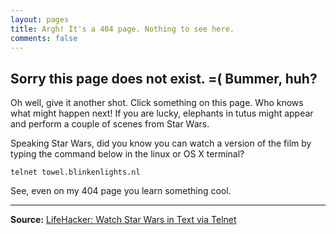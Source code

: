 ```yaml
---
layout: pages
title: Argh! It's a 404 page. Nothing to see here.
comments: false
---
```


## Sorry this page does not exist. =( Bummer, huh?

Oh well, give it another shot. Click something on this page. Who knows what might happen next! If you are lucky, elephants in tutus might appear and perform a couple of scenes from Star Wars. 

Speaking Star Wars, did you know you can watch a version of the film by typing the command below in the linux or OS X terminal?

`telnet towel.blinkenlights.nl`

See, even on my 404 page you learn something cool.

---

__Source:__ [LifeHacker: Watch Star Wars in Text via Telnet](http://lifehacker.com/373571/watch-star-wars-in-text-via-telnet)